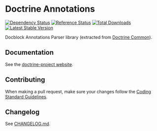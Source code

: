 # Doctrine Annotations

[![Dependency Status](https://www.versioneye.com/package/php--doctrine--annotations/badge.png)](https://www.versioneye.com/package/php--doctrine--annotations)
[![Reference Status](https://www.versioneye.com/php/doctrine:annotations/reference_badge.svg)](https://www.versioneye.com/php/doctrine:annotations/references)
[![Total Downloads](https://poser.pugx.org/doctrine/annotations/downloads.png)](https://packagist.org/packages/doctrine/annotations)
[![Latest Stable Version](https://poser.pugx.org/doctrine/annotations/v/stable.png)](https://packagist.org/packages/doctrine/annotations)

Docblock Annotations Parser library (extracted from [Doctrine Common](https://github.com/doctrine/common)).

## Documentation

See the [doctrine-project website](https://www.doctrine-project.org/projects/doctrine-annotations/en/latest/index.html).

## Contributing

When making a pull request, make sure your changes follow the
[Coding Standard Guidelines](https://www.doctrine-project.org/projects/doctrine-coding-standard/en/latest/reference/index.html#introduction).

## Changelog

See [CHANGELOG.md](CHANGELOG.md).

